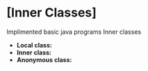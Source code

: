 # [Inner Classes]
Implimented basic java programs Inner classes

* **Local class:** 
* **Inner class:**
* **Anonymous class:**
